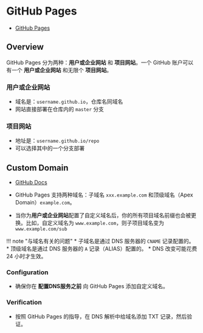 # GitHub Pages

* [GitHub Pages](https://pages.github.com/)

## Overview

GitHub Pages 分为两种：**用户或企业网站** 和 **项目网站**。一个 GitHub 账户可以有一个 **用户或企业网站** 和无限个 **项目网站**。

### 用户或企业网站

* 域名是：`username.github.io`，仓库名同域名
* 网站直接部署在仓库内的 `master` 分支

### 项目网站

* 地址是：`username.github.io/repo`
* 可以选择其中的一个分支部署

## Custom Domain

* [GitHub Docs](https://docs.github.com/en/pages/configuring-a-custom-domain-for-your-github-pages-site)

* GitHub Pages 支持两种域名：子域名 `xxx.example.com` 和顶级域名（Apex Domain）`example.com`。

* 当你为**用户或企业网站**配置了自定义域名后，你的所有项目域名前缀也会被更换。比如，自定义域名为 `www.example.com`，则子项目域名变为 `www.example.com/sub`

!!! note "与域名有关的问题"
        * 子域名是通过 DNS 服务器的 `CNAME` 记录配置的。
        * 顶级域名是通过 DNS 服务器的 `A` 记录（ALIAS）配置的。
        * DNS 改变可能花费 24 小时才生效。

### Configuration

* 确保你在 **配置DNS服务之前** 向 GitHub Pages 添加自定义域名。

### Verification

* 按照 GitHub Pages 的指导，在 DNS 解析中给域名添加 TXT 记录，然后验证。
